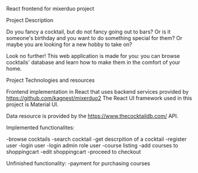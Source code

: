 
React frontend for mixerduo project

Project Description

Do you fancy a cocktail, but do not fancy going out to bars? Or is it someone's birthday and you want to do something special for them? Or maybe you are looking for a new hobby to take on?

Look no further! This web application is made for you: you can browse cocktails' database and learn how to make them in the comfort of your home.

Project Technologies and resources

Frontend implementation in React that uses backend services provided by https://github.com/kagnest/mixerduo2
The React UI framework used in this project is Material UI.

Data resource is provided by the https://www.thecocktaildb.com/ API.


Implemented functionalites:

-browse cocktails 
-search cocktail 
-get descrpition of a cocktail 
-register user 
-login user 
-login admin role user 
-course listing 
-add courses to shoppingcart 
-edit shoppingcart 
-proceed to checkout

Unfinished functionality: 
-payment for purchasing courses

